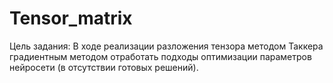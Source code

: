 # Tensor_matrix
Цель задания: В ходе реализации разложения тензора методом Таккера градиентным методом отработать подходы оптимизации параметров нейросети (в отсутствии готовых решений).
